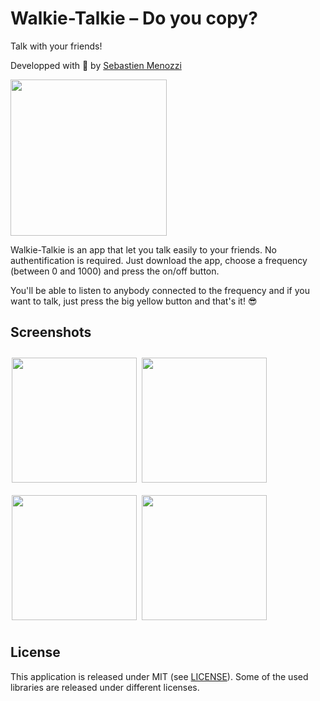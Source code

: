 # Walkie-Talkie – Do you copy?
Talk with your friends!

Developped with 💙 by <a href="https://twitter.com/SebMnzz">Sebastien Menozzi</a>

<p align="left">
  <a href="https://apps.apple.com/us/app/walkie-talkie-do-you-copy/id1493452470">
    <img src="https://developer.apple.com/app-store/marketing/guidelines/images/badge-example-preferred_2x.png" width="250" />
  </a>
</p>

<p align="left">Walkie-Talkie is an app that let you talk easily to your friends. No authentification is required. Just download the app, choose a frequency (between 0 and 1000) and press the on/off button.</p>
<p align="left">You'll be able to listen to anybody connected to the frequency and if you want to talk, just press the big yellow button and that's it! 😎</p>

## Screenshots
[<img src="https://is2-ssl.mzstatic.com/image/thumb/Purple113/v4/d9/9a/93/d99a93e1-f754-1786-f35e-e879edb975f0/pr_source.png/230x0w.png" align="center" width="200" hspace="2" vspace="10">](https://is2-ssl.mzstatic.com/image/thumb/Purple113/v4/d9/9a/93/d99a93e1-f754-1786-f35e-e879edb975f0/pr_source.png/230x0w.png)
[<img src="https://is5-ssl.mzstatic.com/image/thumb/Purple113/v4/5f/b9/fa/5fb9fa87-7ba1-0e3f-9acd-d611b79c19f9/pr_source.png/230x0w.png" align="center" width="200" hspace="2" vspace="10">](https://is5-ssl.mzstatic.com/image/thumb/Purple113/v4/5f/b9/fa/5fb9fa87-7ba1-0e3f-9acd-d611b79c19f9/pr_source.png/230x0w.png)
[<img src="https://is2-ssl.mzstatic.com/image/thumb/Purple113/v4/69/1f/57/691f57a6-3c73-c456-5378-269d587855c8/pr_source.png/230x0w.png" align="center" width="200" hspace="2" vspace="10">](https://is2-ssl.mzstatic.com/image/thumb/Purple113/v4/69/1f/57/691f57a6-3c73-c456-5378-269d587855c8/pr_source.png/230x0w.png)
[<img src="https://is5-ssl.mzstatic.com/image/thumb/Purple113/v4/49/8e/5d/498e5df5-62c1-836c-93f0-1e51de965392/pr_source.png/230x0w.png" align="center" width="200" hspace="2" vspace="10">](https://is5-ssl.mzstatic.com/image/thumb/Purple113/v4/49/8e/5d/498e5df5-62c1-836c-93f0-1e51de965392/pr_source.png/230x0w.png)

## License

This application is released under MIT (see [LICENSE](LICENSE)).
Some of the used libraries are released under different licenses.
